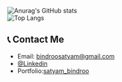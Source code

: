




![Anurag's GitHub stats](https://github-readme-stats.vercel.app/api?username=SATYAM1548&show_icons=true&theme=aura)<br>
![Top Langs](https://github-readme-stats.vercel.app/api/top-langs/?username=SATYAM1548&layout=compact&theme=aura)
 
## 📞 Contact Me 
* Email: bindroosatyam@gmail.com
* [@Linkedin](https://www.linkedin.com/in/satyam-bindroo-78906022a)
* Portfolio:[satyam_bindroo](https://satyam-bindroo.netlify.app/)
